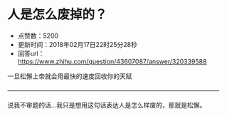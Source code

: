 # 人是怎么废掉的？
- 点赞数：5200
- 更新时间：2018年02月17日22时25分28秒
- 回答url：https://www.zhihu.com/question/43607087/answer/320339588
<body>
 <p data-pid="CSbXRkGj">一旦松懈上帝就会用最快的速度回收你的天赋</p>
 <p data-pid="OAQLKH2G">——————————————————————————————————</p>
 <p data-pid="Wh0x5jcC">说我不审题的话…我只是想用这句话表达人是怎么样废的，那就是松懈。</p>
</body>